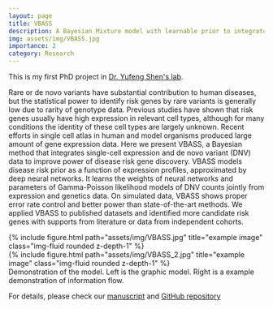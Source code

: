 ```yaml
---
layout: page
title: VBASS
description: A Bayesian Mixture model with learnable prior to integrate single cell gene expression data in rare variants association analysis. 
img: assets/img/VBASS.jpg
importance: 2
category: Research
---
```


This is my first PhD project in <a href="http://www.columbia.edu/~ys2411/">Dr. Yufeng Shen's lab</a>. 

Rare or de novo variants have substantial contribution to human diseases, but the statistical power to identify risk genes by rare variants is generally low due to rarity of genotype data. Previous studies have shown that risk genes usually have high expression in relevant cell types, although for many conditions the identity of these cell types are largely unknown. Recent efforts in single cell atlas in human and model organisms produced large amount of gene expression data. Here we present VBASS, a Bayesian method that integrates single-cell expression and de novo variant (DNV) data to improve power of disease risk gene discovery. VBASS models disease risk prior as a function of expression profiles, approximated by deep neural networks. It learns the weights of neural networks and parameters of Gamma-Poisson likelihood models of DNV counts jointly from expression and genetics data. On simulated data, VBASS shows proper error rate control and better power than state-of-the-art methods. We applied VBASS to published datasets and identified more candidate risk genes with supports from literature or data from independent cohorts. 

<div class="row">
    <div class="col-sm mt-3 mt-md-0">
        {% include figure.html path="assets/img/VBASS.jpg" title="example image" class="img-fluid rounded z-depth-1" %}
    </div>
    <div class="col-sm mt-3 mt-md-0">
        {% include figure.html path="assets/img/VBASS_2.jpg" title="example image" class="img-fluid rounded z-depth-1" %}
    </div>
</div>
<div class="caption">
    Demonstration of the model. Left is the graphic model. Right is a example demonstration of information flow.
</div>

For details, please check our <a href="https://www.biorxiv.org/content/10.1101/2022.05.13.491893v2">manuscript</a> and <a href="https://github.com/ShenLab/VBASS">GitHub repository</a>

